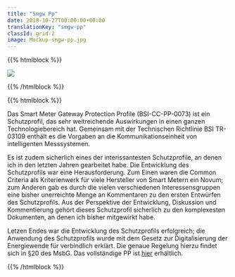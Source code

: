 ```yaml
---
title: "Smgw Pp"
date: 2018-10-27T00:00:00+00:00
translationKey: "smgw-pp"
classId: grid-2
image: Mockup-smgw-pp.jpg
---
```


{{% htmlblock %}}

![](/images/Mockup-smgw-pp.jpg)

{{% /htmlblock %}}

{{% htmlblock %}}

Das Smart Meter Gateway Protection Profile (BSI-CC-PP-0073) ist ein Schutzprofil, das sehr weitreichende Auswirkungen in einen ganzen Technologiebereich hat. Gemeinsam mit der Technischen Richtlinie BSI TR-03109 enthält es die Vorgaben an die Kommunikationseinheit von intelligenten Messsystemen.

Es ist zudem sicherlich eines der interissantesten Schutzprofile, an denen ich in den letzten Jahren gearbeitet habe. Die Entwicklung des Schutzprofils war eine Herausforderung. Zum Einen waren die Common Criteria als Kriterienwerk für viele Hersteller von Smart Metern ein Novum; zum Anderen gab es durch die vielen verschiedenen Interessensgruppen eine bisher unerreichte Menge an Kommentaren zu den ersten Entwürfen des Schutzprofils. Aus der Perspektive der Entwicklung, Diskussion und Kommentierung gehört dieses Schutzprofil sicherlich zu den komplexesten Dokumenten, an denen ich bisher mitgewirkt habe.

Letzen Endes war die Entwicklung des Schutzprofils erfolgreich; die Anwendung des Schutzprofils wurde mit dem Gesetz zur Digitalisierung der Energiewende für verbindlich erklärt. Die genaue Regelung hierzu findet sich in §20 des MsbG. Das vollständige PP ist [hier](https://www.commoncriteriaportal.org/files/ppfiles/pp0073b_pdf.pdf) erhältlich.

{{% /htmlblock %}}